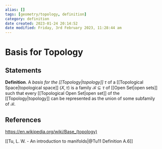 ```yaml
---
alias: []
tags: [geometry/topology, definition]
category: definition
date created: 2023-01-24 20:14:52
date modified: Friday, 3rd February 2023, 11:28:44 am
---
```


# Basis for Topology

## Statements

**Definition**. A _basis for the [[Topology|topology]]_ $\tau$ of a [[Topological Space|topological space]] $(X, \tau)$ is a family $\mathcal{B}\subseteq\tau$ of [[Open Set|open sets]] such that every [[Topological Open Set|open set]] of the [[Topology|topology]] can be represented as the union of some subfamily of $\mathcal{B}$.

## References

https://en.wikipedia.org/wiki/Base_(topology)

[[Tu, L. W. - An introduction to manifolds|@Tu11 Definition A.6]]